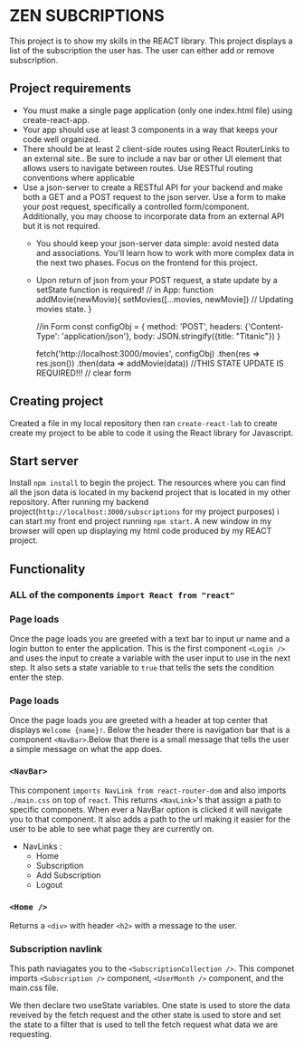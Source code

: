 # ZEN SUBCRIPTIONS

This project is to show my skills in the REACT library. This project displays a list of the subscription the user has. The user can either add or remove subscription.

## Project requirements
- You must make a single page application (only one index.html file) using create-react-app.
- Your app should use at least 3 components in a way that keeps your code well organized.
- There should be at least 2 client-side routes using React RouterLinks to an external site.. Be sure to include a nav bar or other UI element that allows users to navigate between routes. Use RESTful routing conventions where applicable
- Use a json-server to create a RESTful API for your backend and make both a GET and a POST request to the json server. Use a form to make your post request, specifically a controlled form/component. Additionally, you may choose to incorporate data from an external API but it is not required.
    - You should keep your json-server data simple: avoid nested data and associations. You'll learn how to work with more complex data in the next two phases. Focus on the frontend for this project. 
    - Upon return of json from your POST request, a state update by a setState function is required!
        // in App:
        function addMovie(newMovie){
            setMovies([...movies, newMovie]) // Updating movies state.
        }

        //in Form
        const configObj = {
        method: 'POST',
        headers: {'Content-Type': 'application/json'},
        body: JSON.stringify({title: "Titanic"})
        }

        fetch('http://localhost:3000/movies', configObj)
        .then(res => res.json())
        .then(data => addMovie(data)) //THIS STATE UPDATE IS REQUIRED!!!
        // clear form

## Creating project 
Created a file in my local repository then ran `create-react-lab` to create create my project to be able to code it using the React library for Javascript.

## Start server
Install `npm install` to begin the project. The resources where you can find all the json data is located in my backend project that is located in my other repository. 
After running my backend project(`http://localhost:3000/subscriptions` for my project purposes) i can start my front end project running `npm start`. A new window in my browser will open up displaying my html code produced by my REACT project.

## Functionality
### ALL of the components `import React from "react"` 


### Page loads
Once the page loads you are greeted with a text bar to input ur name and a login button to enter the application. This is the first component `<Login />` and uses the input to create a variable with the user input to use in the next step. It also sets a state variable to `true` that tells the sets the condition enter the step.


### Page loads 
Once the page loads you are greeted with a header at top center that displays `Welcome {name}!`. Below the header there is navigation bar that is a component `<NavBar>`.Below that there is a small message that tells the user a simple message on what the app does. 

### `<NavBar>`
This component `imports NavLink from react-router-dom` and also imports `./main.css` on top of `react`. 
This returns `<NavLink>`'s that assign a path to specific componets. When ever a NavBar option is clicked it will navigate you to that component. It also adds a path to the url making it easier for the user to be able to see what page they are currently on. 
- NavLinks :
    - Home
    - Subscription
    - Add Subscription
    - Logout


### `<Home />`
Returns a `<div>` with header `<h2>` with a message to the user.

### Subscription navlink
This path naviagates you to the `<SubscriptionCollection />`. This componet imports `<Subscription />` component, `<UserMonth />` component, and the main.css file.

We then declare two useState variables. One state is used to store the data reveived by the fetch request and the other state is used to store and set the state to a filter that is used to tell the fetch request what data we are requesting.



